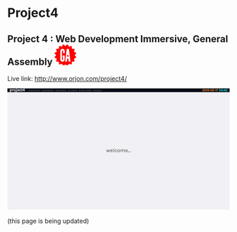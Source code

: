 # **Project4**
## Project 4 : Web Development Immersive, General Assembly ![General Assembly](images/readme/ga-logo.png "General Assembly logo")

Live link: http://www.orjon.com/project4/<br>

![alt text](images/readme/p4ScreenRecordingGeneral.gif)

(this page is being updated)
